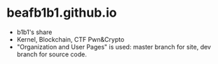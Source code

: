 # beafb1b1.github.io
- b1b1's share
- Kernel, Blockchain, CTF Pwn&Crypto
- "Organization and User Pages" is used: master branch for site, dev branch for source code.
